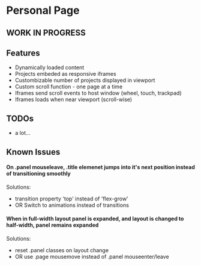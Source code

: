 # Personal Page

## WORK IN PROGRESS

## Features

- Dynamically loaded content
- Projects embeded as responsive iframes
- Custombizable number of projects displayed in viewport
- Custom scroll function - one page at a time
- Iframes send scroll events to host window (wheel, touch, trackpad)
- Iframes loads when near viewport (scroll-wise)

## TODOs

- a lot...

## Known Issues

#### On .panel mouseleave, .title elemenet jumps into it's next position instead of transitioning smoothly

Solutions:

- transition property 'top' instead of 'flex-grow'
- OR Switch to animations instead of transitions

#### When in full-width layout panel is expanded, and layout is changed to half-width, panel remains expanded

Solutions:

- reset .panel classes on layout change
- OR use .page mousemove instead of .panel mouseenter/leave

